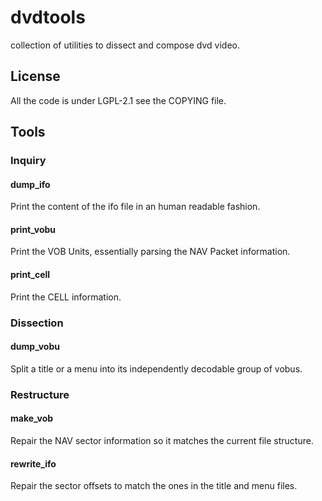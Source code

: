 # dvdtools

collection of utilities to dissect and compose dvd video.

## License

All the code is under LGPL-2.1 see the COPYING file.

## Tools

### Inquiry

#### dump_ifo
Print the content of the ifo file in an human readable fashion.

#### print_vobu
Print the VOB Units, essentially parsing the NAV Packet information.

#### print_cell
Print the CELL information.

### Dissection

#### dump_vobu
Split a title or a menu into its independently decodable group of vobus.


### Restructure

#### make_vob
Repair the NAV sector information so it matches the current file structure.

#### rewrite_ifo
Repair the sector offsets to match the ones in the title and menu files.



